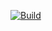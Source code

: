 [![Build](https://github.com/towsatt/Assignment-2/actions/workflows/build.yml/badge.svg)](https://github.com/towsatt/Assignment-2/actions/workflows/build.yml)

